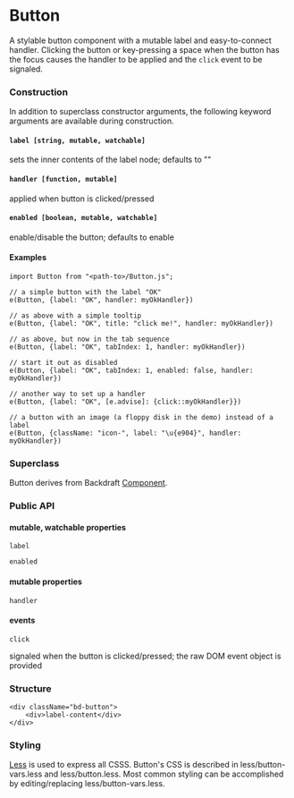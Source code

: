 # Button

A stylable button component with a mutable label and easy-to-connect handler. Clicking the button or key-pressing a space when the button has the focus causes the handler to be applied and the ```click``` event to be signaled.

### Construction
In addition to superclass constructor arguments, the following keyword arguments are available during construction.

#### ```label [string, mutable, watchable]```
sets the inner contents of the label node; defaults to ""

#### ```handler [function, mutable]```
applied when button is clicked/pressed

#### ```enabled [boolean, mutable, watchable]```
 enable/disable the button; defaults to enable

#### Examples
```
import Button from "<path-to>/Button.js";

// a simple button with the label "OK"
e(Button, {label: "OK", handler: myOkHandler})

// as above with a simple tooltip
e(Button, {label: "OK", title: "click me!", handler: myOkHandler})

// as above, but now in the tab sequence
e(Button, {label: "OK", tabIndex: 1, handler: myOkHandler})

// start it out as disabled
e(Button, {label: "OK", tabIndex: 1, enabled: false, handler: myOkHandler})

// another way to set up a handler
e(Button, {label: "OK", [e.advise]: {click::myOkHandler}})

// a button with an image (a floppy disk in the demo) instead of a label
e(Button, {className: "icon-", label: "\u{e904}", handler: myOkHandler})
```

### Superclass

Button derives from Backdraft [Component](http://backdraftjs.org/ref/component.html).

### Public API

#### mutable, watchable properties
 ```label```
 
 ```enabled```

#### mutable properties
 ```handler```
 
#### events
```click```

signaled when the button is clicked/pressed; the raw DOM event object is provided

### Structure
```
<div className="bd-button">
    <div>label-content</div>
</div>
```
### Styling

[Less](http://lesscss.org/) is used to express all CSSS. Button's CSS is described in less/button-vars.less and less/button.less. Most common styling can be accomplished by editing/replacing less/button-vars.less.



